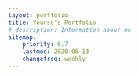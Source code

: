 ```yaml
---
layout: portfolio
title: Younse's Portfolio
# description: Information about me
sitemap:
    priority: 0.7
    lastmod: 2020-06-13
    changefreq: weekly
---
```


